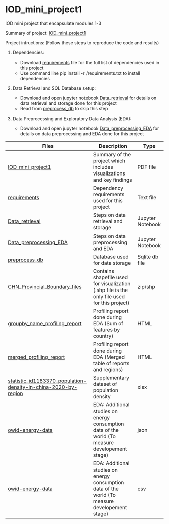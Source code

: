# IOD_mini_project1
IOD mini project that encapsulate modules 1-3

Summary of project: [IOD_mini_project1](IOD_mini_project1.pdf)

Project intructions: (Follow these steps to reproduce the code and results)

1. Dependencies:
   - Download [requirements](requirements.txt) file for the full list of dependencies used in this project
   - Use command line pip install -r <downloadpath>/requirements.txt to install dependencies

2. Data Retrieval and SQL Database setup:
   - Download and open jupyter notebook [Data_retrieval](Data_retrieval.ipynb) for details on data retrieval and storage done for this project
   - Read from [preprocess_db](preprocess_db.sqlite) to skip this step
   
3. Data Preprocessing and Exploratory Data Analysis (EDA):
   - Download and open jupyter notebook [Data_preprocessing_EDA](Data_preprocessing_EDA.ipynb) for details on data preprocessing and EDA done for this project

| Files         | Description   | Type |
| ------------- | ------------- | ------------- |
| [IOD_mini_project1](IOD_mini_project1.pdf) | Summary of the project which includes visualizations and key findings | PDF file |
| [requirements](requirements.txt) | Dependency requirements used for this project | Text file |
| [Data_retrieval](Data_retrieval.ipynb) | Steps on data retrieval and storage | Jupyter Notebook |
| [Data_preprocessing_EDA](Data_preprocessing_EDA.ipynb) | Steps on data preprocessing and EDA | Jupyter Notebook |
| [preprocess_db](preprocess_db.sqlite) | Database used for data storage | Sqlite db file |
| [CHN_Provincial_Boundary_files](CHN_Provincial_Boundary_files.zip) | Contains shapefile used for visualization (.shp file is the only file used for this project) | zip/shp |
| [groupby_name_profiling_report](groupby_name_profiling_report.html) | Profiling report done during EDA (Sum of features by country) | HTML |
| [merged_profiling_report](merged_profiling_report.html) | Profiling report done during EDA (Merged table of reports and regions) | HTML |
| [statistic_id1183370_population-density-in-china-2020-by-region](statistic_id1183370_population-density-in-china-2020-by-region.xlsx) | Supplementary dataset of population density | xlsx |
| [owid-energy-data](owid-energy-data.json) | EDA: Additional studies on energy consumption data of the world (To measure developement stage) | json |
| [owid-energy-data](owid-energy-data.csv) | EDA: Additional studies on energy consumption data of the world (To measure developement stage) | csv |
